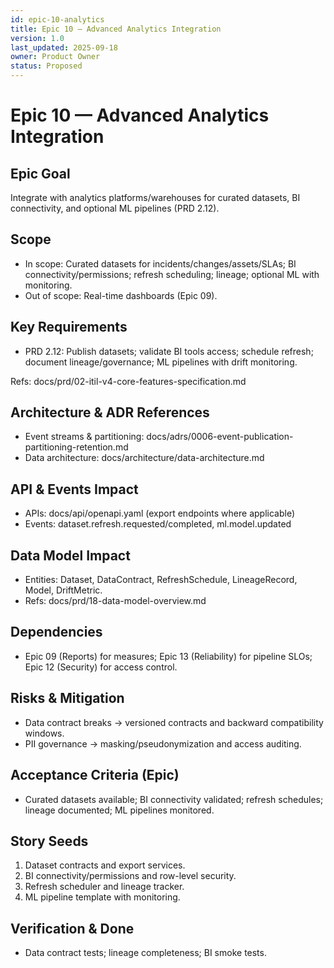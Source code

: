 ```yaml
---
id: epic-10-analytics
title: Epic 10 — Advanced Analytics Integration
version: 1.0
last_updated: 2025-09-18
owner: Product Owner
status: Proposed
---
```


# Epic 10 — Advanced Analytics Integration

## Epic Goal
Integrate with analytics platforms/warehouses for curated datasets, BI connectivity, and optional ML pipelines (PRD 2.12).

## Scope
- In scope: Curated datasets for incidents/changes/assets/SLAs; BI connectivity/permissions; refresh scheduling; lineage; optional ML with monitoring.
- Out of scope: Real-time dashboards (Epic 09).

## Key Requirements
- PRD 2.12: Publish datasets; validate BI tools access; schedule refresh; document lineage/governance; ML pipelines with drift monitoring.

Refs: docs/prd/02-itil-v4-core-features-specification.md

## Architecture & ADR References
- Event streams & partitioning: docs/adrs/0006-event-publication-partitioning-retention.md
- Data architecture: docs/architecture/data-architecture.md

## API & Events Impact
- APIs: docs/api/openapi.yaml (export endpoints where applicable)
- Events: dataset.refresh.requested/completed, ml.model.updated

## Data Model Impact
- Entities: Dataset, DataContract, RefreshSchedule, LineageRecord, Model, DriftMetric.
- Refs: docs/prd/18-data-model-overview.md

## Dependencies
- Epic 09 (Reports) for measures; Epic 13 (Reliability) for pipeline SLOs; Epic 12 (Security) for access control.

## Risks & Mitigation
- Data contract breaks → versioned contracts and backward compatibility windows.
- PII governance → masking/pseudonymization and access auditing.

## Acceptance Criteria (Epic)
- Curated datasets available; BI connectivity validated; refresh schedules; lineage documented; ML pipelines monitored.

## Story Seeds
1) Dataset contracts and export services.
2) BI connectivity/permissions and row-level security.
3) Refresh scheduler and lineage tracker.
4) ML pipeline template with monitoring.

## Verification & Done
- Data contract tests; lineage completeness; BI smoke tests.


